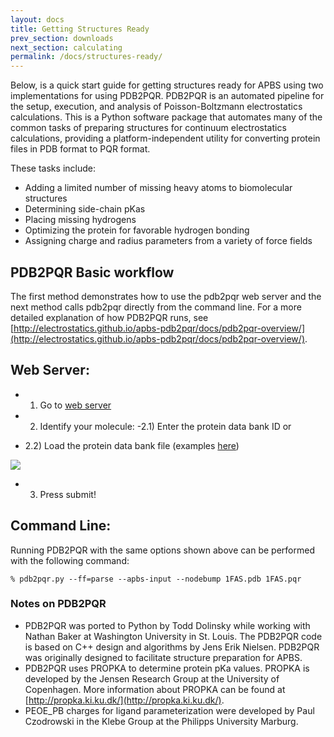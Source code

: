 ```yaml
---
layout: docs
title: Getting Structures Ready
prev_section: downloads
next_section: calculating
permalink: /docs/structures-ready/
---
```


Below, is a quick start guide for getting structures ready for APBS using two implementations for using PDB2PQR.  PDB2PQR is an automated pipeline for the setup, execution, and analysis of Poisson-Boltzmann electrostatics calculations.  This is a Python software package that automates many of the common tasks of preparing structures for continuum electrostatics calculations, providing a platform-independent utility for converting protein files in PDB format to PQR format. 

These tasks include:
- Adding a limited number of missing heavy atoms to biomolecular structures
- Determining side-chain pKas
- Placing missing hydrogens
- Optimizing the protein for favorable hydrogen bonding
- Assigning charge and radius parameters from a variety of force fields

## PDB2PQR Basic workflow

The first method demonstrates how to use the pdb2pqr web server and the next method calls pdb2pqr directly from the command line.  For a more detailed explanation of how PDB2PQR runs, see 
[http://electrostatics.github.io/apbs-pdb2pqr/docs/pdb2pqr-overview/](http://electrostatics.github.io/apbs-pdb2pqr/docs/pdb2pqr-overview/).

## Web Server:

- 1) Go to [web server](http://nbcr-222.ucsd.edu/pdb2pqr_1.8/)

- 2) Identify your molecule:
-2.1) Enter the protein data bank ID
 	or  
- 2.2) Load the protein data bank file (examples [here](http://www.rcsb.org/pdb/home/home.do))

<p>
<img src="http://electrostatics.github.io/apbs-pdb2pqr/img/apbs-vmd.jpg" />
</p>

- 3)  Press submit!

## Command Line:

Running PDB2PQR with the same options shown above can be performed with the following command:

`% pdb2pqr.py --ff=parse --apbs-input --nodebump 1FAS.pdb 1FAS.pqr`

### Notes on PDB2PQR
- PDB2PQR was ported to Python by Todd Dolinsky while working with Nathan Baker at Washington University in St. Louis. The PDB2PQR code is based on C++ design and algorithms by Jens Erik Nielsen. PDB2PQR was originally designed to facilitate structure preparation for APBS.
- PDB2PQR uses PROPKA to determine protein pKa values. PROPKA is developed by the Jensen Research Group at the University of Copenhagen. More information about PROPKA can be found at [http://propka.ki.ku.dk/](http://propka.ki.ku.dk/).
- PEOE_PB charges for ligand parameterization were developed by Paul Czodrowski in the Klebe Group at the Philipps University Marburg.